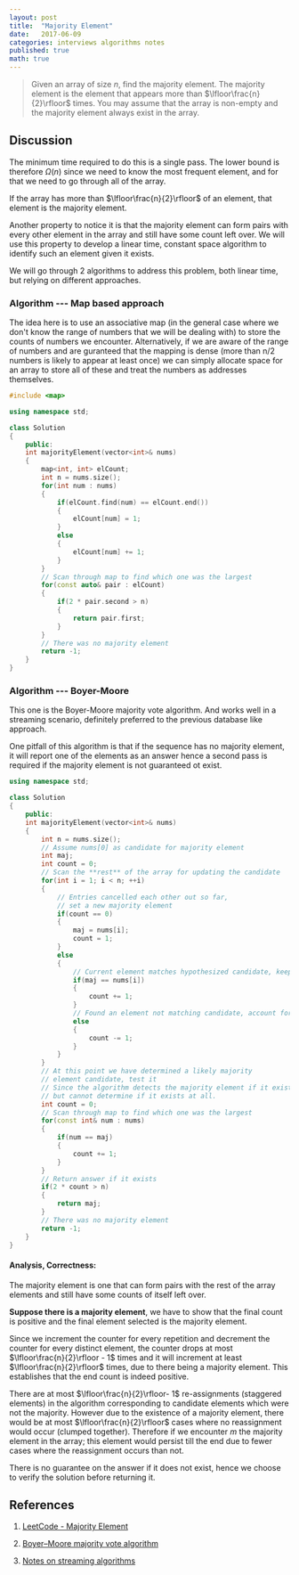 ```yaml
---
layout: post
title:  "Majority Element"
date:   2017-06-09
categories: interviews algorithms notes
published: true
math: true
---
```


>Given an array of size $n$, find the majority element. The majority element is the element that appears more than $\lfloor\frac{n}{2}\rfloor$ times. You may assume that the array is non-empty and the majority element always exist in the array.

## Discussion

The minimum time required to do this is a single pass. The lower bound is therefore $\Omega(n)$ since we need to know the most frequent element, and for that we need to go through all of the array.

If the array has more than $\lfloor\frac{n}{2}\rfloor$ of an element, that element is the majority element.

Another property to notice it is that the majority element can form pairs with every other element in the array and still have some count left over. We will use this property to develop a linear time, constant space algorithm to identify such an element given it exists.

We will go through 2 algorithms to address this problem, both linear time, but relying on different approaches.

### Algorithm  --- Map based approach

The idea here is to use an associative map (in the general case where we don't know the range of numbers that we will be dealing with) to store the counts of numbers we encounter. Alternatively, if we are aware of the range of numbers and are guranteed that the mapping is dense (more than n/2 numbers is likely to appear at least once) we can simply allocate space for an array to store all of these and treat the numbers as addresses themselves.

```cpp
#include <map>

using namespace std;

class Solution
{
    public:
    int majorityElement(vector<int>& nums)
    {
        map<int, int> elCount;
        int n = nums.size();
        for(int num : nums)
        {
            if(elCount.find(num) == elCount.end())
            {
                elCount[num] = 1;
            }
            else
            {
                elCount[num] += 1;
            }
        }
        // Scan through map to find which one was the largest
        for(const auto& pair : elCount)
        {
            if(2 * pair.second > n)
            {
                return pair.first;
            }
        }
        // There was no majority element
        return -1;
    }
}
``` 

### Algorithm --- Boyer-Moore

This one is the Boyer-Moore majority vote algorithm. And works well in a streaming scenario, definitely preferred to the previous database like approach.



One pitfall of this algorithm is that if the sequence has no majority element, it will report one of the elements as an answer hence a second pass is required if the majority element is not guaranteed ot exist.

```cpp
using namespace std;

class Solution
{
    public:
    int majorityElement(vector<int>& nums)
    {
        int n = nums.size();
        // Assume nums[0] as candidate for majority element
        int maj;
        int count = 0;
        // Scan the **rest** of the array for updating the candidate
        for(int i = 1; i < n; ++i)
        {
            // Entries cancelled each other out so far, 
            // set a new majority element
            if(count == 0)
            {
                maj = nums[i];
                count = 1;
            }
            else
            {
                // Current element matches hypothesized candidate, keep going
                if(maj == nums[i])
                {
                    count += 1;
                }
                // Found an element not matching candidate, account for it
                else
                {
                    count -= 1;
                }
            }
        }
        // At this point we have determined a likely majority
        // element candidate, test it
        // Since the algorithm detects the majority element if it exists,
        // but cannot determine if it exists at all.
        int count = 0;
        // Scan through map to find which one was the largest
        for(const int& num : nums)
        {
            if(num == maj)
            {
                count += 1;
            }
        }
        // Return answer if it exists
        if(2 * count > n)
        {
            return maj;
        }
        // There was no majority element
        return -1;
    }
}

```



#### Analysis, Correctness:

The majority element is one that can form pairs with the rest of the array elements and still have some counts of itself left over.



**Suppose there is a majority element**, we have to show that the final count is positive and the final element selected is the majority element.



Since we increment the counter for every repetition and decrement the counter for every distinct element, the counter drops at most $\lfloor\frac{n}{2}\rfloor - 1$ times and it will increment at least $\lfloor\frac{n}{2}\rfloor$ times, due to there being a majority element. This establishes that the end count is indeed positive.



There are at most $\lfloor\frac{n}{2}\rfloor- 1$ re-assignments (staggered elements) in the algorithm corresponding to candidate elements which were not the majority. However due to the existence of a majority element, there would be at most $\lfloor\frac{n}{2}\rfloor$ cases where no reassignment would occur (clumped together). Therefore if we encounter $m$ the majority element in the array; this element would persist till the end due to fewer cases where the reassignment occurs than not. 



There is no guarantee on the answer if it does not exist, hence we choose to verify the solution before returning it.



## References

1. [LeetCode - Majority Element](https://leetcode.com/problems/majority-element/#/description)

2. [Boyer–Moore majority vote algorithm](https://en.wikipedia.org/wiki/Boyer%E2%80%93Moore_majority_vote_algorithm)

3. [Notes on streaming algorithms](http://theory.stanford.edu/~trevisan/cs154-12/notestream.pdf)